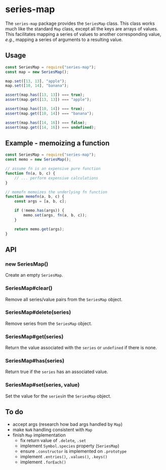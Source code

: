 series-map
==========
The `series-map` package provides the `SeriesMap` class.  This class works much
like the standard `Map` class, except all the keys are arrays of values.  This
facilitates mapping a series of values to another corresponding value, *e.g.*,
mapping a series of arguments to a resulting value.

Usage
-----
```js
const SeriesMap = require("series-map");
const map = new SeriesMap();

map.set([13, 13], "apple");
map.set([10, 14], "banana");

assert(map.has([13, 13]) === true);
assert(map.get([13, 13]) === "apple");

assert(map.has([10, 14]) === true);
assert(map.get([10, 14]) === "banana");

assert(map.has([14, 16]) === false);
assert(map.get([14, 16]) === undefined);
```

Example - memoizing a function
------------------------------

```js
const SeriesMap = require("series-map");
const memo = new SeriesMap();

// assume fn is an expensive pure function
function fn(a, b, c) {
    // ... perform expensive calculations
}

// memofn memoizes the underlying fn function
function memofn(a, b, c) {
    const args = [a, b, c];

    if (!memo.has(args)) {
        memo.set(args, fn(a, b, c));
    }

    return memo.get(args);
}
```

API
---

### new SeriesMap()
Create an empty `SeriesMap`.

### SeriesMap#clear()
Remove all series/value pairs from the `SeriesMap` object.

### SeriesMap#delete(series)
Remove series from the `SeriesMap` object.

### SeriesMap#get(series)
Return the value associated with the `series` or `undefined` if there is none.

### SeriesMap#has(series)
Return true if the `series` has an associated value.

### SeriesMap#set(series, value)
Set the value for the `series`in the `SeriesMap` object.

To do
-----
 * accept args (research how bad args handled by `Map`)
 * make `NaN` handling consistent with `Map`
 * finish `Map` implementation
   * fix return value of `.delete`, `.set`
   * implement `Symbol.species` property (`SeriesMap`)
   * ensure `.constructor` is implemented on `.prototype`
   * implement `.entries()`, `.values()`, `.keys()`
   * implement `.forEach()`
